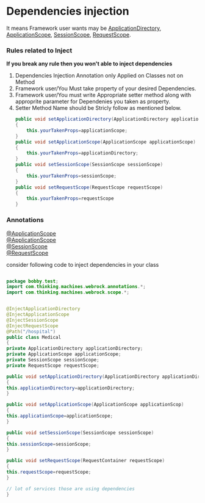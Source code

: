 # Dependencies injection
It means Framework user wants may be [ApplicationDirectory](/Documentation/Dependencies/ApplicationDirectory.md), [ApplicationScope](/Documentation/Dependencies/ApplicationScope.md), [SessionScope](/Documentation/Dependencies/SessionScope.md), [RequestScope](/Documentation/Dependencies/RequestScope.md).

### Rules related to Inject
<b>If you break any rule then you won't able to inject dependencies</b>

1) Dependencies Injection Annotation only Applied on Classes not on Method
2) Framework user/You Must take property of your desired Dependencies.
3) Framework user/You must write Appropriate setter method along with approprite parameter for Dependenies you taken as property.
4) Setter Method Name should be Stricly follow as mentioned below.
    ```java
    public void setApplicationDirectory(ApplicationDirectory applicationDirectory)
    {
        this.yourTakenProps=applicationScope;
    }
    public void setApplicationScope(ApplicationScope applicationScope)
    {
        this.yourTakenProps=applicationDirectory;
    }
    public void setSessionScope(SessionScope sessionScope)
    {
        this.yourTakenProps=sessionScope;
    }
    public void setRequestScope(RequestScope requestScope)
    {
        this.yourTakenProps=requestScope
    }
    ```



### Annotations
[@ApplicationScope](#) <br>
[@ApplicationScope](#) <br>
[@SessionScope](#) <br>
[@RequestScope](#) <br>

consider following code to inject dependencies in your class

```java

package bobby.test;
import com.thinking.machines.webrock.annotations.*;
import com.thinking.machines.webrock.scope.*;


@InjectApplicationDirectory
@InjectApplicationScope
@InjectSessionScope
@InjectRequestScope
@Path("/hospital")
public class Medical
{
private ApplicationDirectory applicationDirectory; 
private ApplicationScope applicationScope;
private SessionScope sessionScope;
private RequestScope requestScope;

public void setApplicationDirectory(ApplicationDirectory applicationDirectory)
{
this.applicationDirectory=applicationDirectory;
}

public void setApplicationScope(ApplicationScope applicationScop)
{
this.applicationScope=applicationScope;
}

public void setSessionScope(SessionScope sessionScope)
{
this.sessionScope=sessionScope;
}

public void setRequestScope(RequestContainer requestScope)
{
this.requestScope=requestScope;
}

// lot of services those are using dependencies
}
```